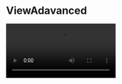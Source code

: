 # ViewAdavanced
 ![仿雅虎加载](https://github.com/broderickwang/ViewAdavanced/blob/master/shoot/QQ20170811-100402-HD.mp4) 
